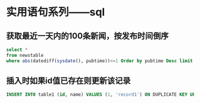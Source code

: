 # 实用语句系列——sql

## 获取最近一天内的100条新闻，按发布时间倒序
```sql
select *
from newstable
where abs(datediff(sysdate(), pubtime))<=1 Order by pubtime Desc limit 100;
```

## 插入时如果id值已存在则更新该记录
```sql
INSERT INTO table1 (id, name) VALUES (1, 'record1') ON DUPLICATE KEY UPDATE name = 'record1';
```
